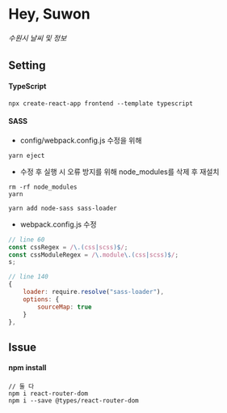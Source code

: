 # Hey, Suwon

###### 수원시 날씨 및 정보

## Setting

#### TypeScript

```terminal
npx create-react-app frontend --template typescript
```

#### SASS

-   config/webpack.config.js 수정을 위해

```terminal
yarn eject
```

-   수정 후 실행 시 오류 방지를 위해 node_modules를 삭제 후 재설치

```terminal
rm -rf node_modules
yarn
```

```terminal
yarn add node-sass sass-loader
```

-   webpack.config.js 수정

```js
// line 60
const cssRegex = /\.(css|scss)$/;
const cssModuleRegex = /\.module\.(css|scss)$/;
s;
```

```js
// line 140
{
    loader: require.resolve("sass-loader"),
    options: {
        sourceMap: true
    }
},
```

## Issue

#### npm install
```terminal
// 둘 다
npm i react-router-dom
npm i --save @types/react-router-dom
```